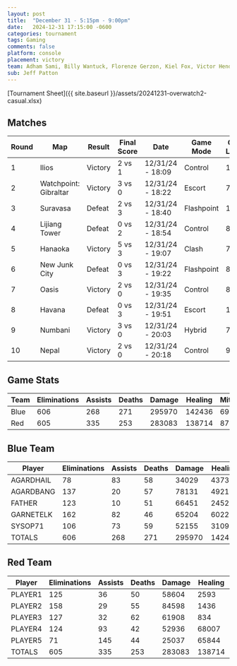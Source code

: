 ```yaml
---
layout: post
title:  "December 31 - 5:15pm - 9:00pm"
date:   2024-12-31 17:15:00 -0600
categories: tournament
tags: Gaming
comments: false
platform: console
placement: victory
team: Adham Sami, Billy Wantuck, Florenze Gerzon, Kiel Fox, Victor Henderson
sub: Jeff Patton
---
```

[Tournament Sheet]({{ site.baseurl }}/assets/20241231-overwatch2-casual.xlsx)

## Matches

| Round | Map                        | Result   | Final Score | Date               | Game Mode   | Game Length | Scoreboard |
|-------|----------------------------|----------|-------------|--------------------|-------------|-------------|------------|
| 1     | Ilios                      | Victory  | 2 vs 1      | 12/31/24 - 18:09   | Control     | 12:28       | [Match 1](https://prdwebappstorage.blob.core.windows.net/sysop71/20241231/match-1.jpg) |
| 2     | Watchpoint: Gibraltar      | Victory  | 3 vs 0      | 12/31/24 - 18:22   | Escort      | 7:25        | [Match 2](https://prdwebappstorage.blob.core.windows.net/sysop71/20241231/match-2.jpg) |
| 3     | Suravasa                   | Defeat   | 2 vs 3      | 12/31/24 - 18:40   | Flashpoint  | 11:50       | [Match 3](https://prdwebappstorage.blob.core.windows.net/sysop71/20241231/match-3.jpg) |
| 4     | Lijiang Tower              | Defeat   | 0 vs 2      | 12/31/24 - 18:54   | Control     | 8:25        | [Match 4](https://prdwebappstorage.blob.core.windows.net/sysop71/20241231/match-4.jpg) |
| 5     | Hanaoka                    | Victory  | 5 vs 3      | 12/31/24 - 19:07   | Clash       | 7:44        | [Match 5](https://prdwebappstorage.blob.core.windows.net/sysop71/20241231/match-5.jpg) |
| 6     | New Junk City              | Defeat   | 0 vs 3      | 12/31/24 - 19:22   | Flashpoint  | 8:53        | [Match 6](https://prdwebappstorage.blob.core.windows.net/sysop71/20241231/match-6.jpg) |
| 7     | Oasis                      | Victory  | 2 vs 0      | 12/31/24 - 19:35   | Control     | 8:34        | [Match 7](https://prdwebappstorage.blob.core.windows.net/sysop71/20241231/match-7.jpg) |
| 8     | Havana                     | Defeat   | 0 vs 3      | 12/31/24 - 19:51   | Escort      | 10:27       | [Match 8](https://prdwebappstorage.blob.core.windows.net/sysop71/20241231/match-8.jpg) |
| 9     | Numbani                    | Victory  | 3 vs 0      | 12/31/24 - 20:03   | Hybrid      | 7:33        | [Match 9](https://prdwebappstorage.blob.core.windows.net/sysop71/20241231/match-9.jpg) |
| 10    | Nepal                      | Victory  | 2 vs 0      | 12/31/24 - 20:18   | Control     | 9:16        | [Match 10](https://prdwebappstorage.blob.core.windows.net/sysop71/20241231/match-10-.jpg) |

## Game Stats

| Team | Eliminations | Assists | Deaths | Damage | Healing | Mitigation |
|------|--------------|---------|--------|--------|---------|------------|
| Blue | 606          | 268     | 271    | 295970 | 142436  | 69729      |
| Red  | 605          | 335     | 253    | 283083 | 138714  | 87464      |

## Blue Team

| Player    | Eliminations | Assists | Deaths | Damage | Healing | Mitigation |
|-----------|--------------|---------|--------|--------|---------|------------|
| AGARDHAIL | 78           | 83      | 58     | 34029  | 43739   | 15352      |
| AGARDBANG | 137          | 20      | 57     | 78131  | 4921    | 2356       |
| FATHER    | 123          | 10      | 51     | 66451  | 2452    | 2747       |
| GARNETELK | 162          | 82      | 46     | 65204  | 60227   | 4486       |
| SYSOP71   | 106          | 73      | 59     | 52155  | 31097   | 44788      |
| TOTALS    | 606          | 268     | 271    | 295970 | 142436  | 69729      |

## Red Team

| Player   | Eliminations | Assists | Deaths | Damage | Healing | Mitigation |
|----------|--------------|---------|--------|--------|---------|------------|
| PLAYER1  | 125          | 36      | 50     | 58604  | 2593    | 70447      |
| PLAYER2  | 158          | 29      | 55     | 84598  | 1436    | 7699       |
| PLAYER3  | 127          | 32      | 62     | 61908  | 834     | 5025       |
| PLAYER4  | 124          | 93      | 42     | 52936  | 68007   | 2578       |
| PLAYER5  | 71           | 145     | 44     | 25037  | 65844   | 1715       |
| TOTALS   | 605          | 335     | 253    | 283083 | 138714  | 87464      |
